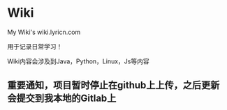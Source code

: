 # Wiki
My Wiki's
wiki.lyricn.com

用于记录日常学习！

Wiki内容会涉及到Java，Python，Linux，Js等内容


## 重要通知，项目暂时停止在github上上传，之后更新会提交到我本地的Gitlab上
